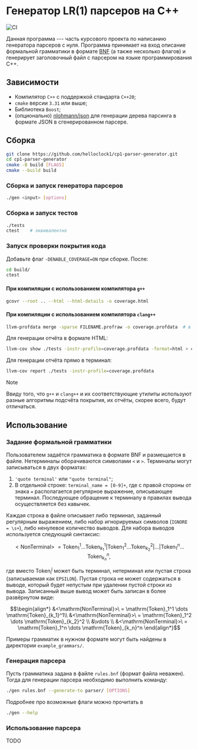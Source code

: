 # Генератор LR(1) парсеров на C++

![CI](https://github.com/helloclock1/cp1-parser-generator/actions/workflows/ci.yml/badge.svg)

Данная программа --- часть курсового проекта по написанию генератора парсеров с нуля. Программа принимает на вход описание формальной грамматики в формате [BNF](https://en.wikipedia.org/wiki/Backus-Naur_form) (а также несколько флагов) и генерирует заголовочный файл с парсером на языке программирования C++.

## Зависимости

- Компилятор `C++` с поддержкой стандарта `C++20`;
- `cmake` версии `3.31` или выше;
- Библиотека `Boost`;
- (опционально) [nlohmann/json](https://github.com/nlohmann/json) для генерации дерева парсинга в формате JSON в сгенерированном парсере.

## Сборка

```bash
git clone https://github.com/helloclock1/cp1-parser-generator.git
cd cp1-parser-generator
cmake -B build [FLAGS]
cmake --build build
```

### Сборка и запуск генератора парсеров

```bash
./gen <input> [options]
```

### Сборка и запуск тестов

```bash
./tests
ctest    # эквивалентно
```

### Запуск проверки покрытия кода

Добавьте флаг `-DENABLE_COVERAGE=ON` при сборке. После:

```bash
cd build/
ctest
```

#### При компиляции с использованием компилятора `g++`

```bash
gcovr --root .. --html --html-details -o coverage.html
```

#### При компиляции с использованием компилятора `clang++`

```bash
llvm-profdata merge -sparse FILENAME.profraw -o coverage.profdata  # в зависимости от переменных среды, имя .profraw-файла может отличаться
```

Для генерации отчёта в формате HTML:

```bash
llvm-cov show ./tests -instr-profile=coverage.profdata -format=html > coverage.html
```

Для генерации отчёта прямо в терминал:

```bash
llvm-cov report ./tests -instr-profile=coverage.profdata
```

> [!NOTE]
> Ввиду того, что `g++` и `clang++` и их соответствующие утилиты используют разные алгоритмы подсчёта покрытия, их отчёты, скорее всего, будут отличаться.

## Использование

### Задание формальной грамматики

Пользователем задаётся грамматика в формате BNF и размещается в файле. Нетерминалы оборачиваются символами `<` и `>`. Терминалы могут записываться в двух форматах:

1. `'quote terminal'` или `"quote terminal"`;
2. В отдельной строке: `terminal_name = [0-9]+`, где с правой стороны от знака `=` располагается регулярное выражение, описывающее терминал. Последующее обращение к терминалу в правилах вывода осуществляется без кавычек.

Каждая строка в файле описывает либо терминал, заданный регулярным выражением, либо набор игнорируемых символов (`IGNORE = \s+`), либо ненулевое количество выводов. Для набора выводов используется следующий синтаксис:

```math
<\mathrm{NonTerminal}>\ = \mathrm{Token}_1^1 \dots \mathrm{Token}_{k_1}^1 | \mathrm{Token}_1^2 \dots \mathrm{Token}_{k_2}^2 | \dots | \mathrm{Token}_1^n \dots \mathrm{Token}_{k_n}^n,
```

где вместо $\mathrm{Token_i^j}$ может быть терминал, нетерминал или пустая строка (записываемая как `EPSILON`). Пустая строка не может содержаться в выводе, который будет непустым при удалении пустой строки из вывода. Записанный выше вывод может быть записан в более развёрнутом виде:

```math
\begin{align*}
&<\mathrm{NonTerminal}>\ = \mathrm{Token}_1^1 \dots \mathrm{Token}_{k_1}^1\\
&<\mathrm{NonTerminal}>\ = \mathrm{Token}_1^2 \dots \mathrm{Token}_{k_2}^2 \\
&\vdots \\
&<\mathrm{NonTerminal}>\ = \mathrm{Token}_1^n \dots \mathrm{Token}_{k_n}^n
\end{align*}
```

Примеры грамматик в нужном формате могут быть найдены в директории `example_grammars/`.

### Генерация парсера

Пусть грамматика задана в файле `rules.bnf` (формат файла неважен). Тогда для генерации парсера необходимо выполнить команду:

```bash
./gen rules.bnf --generate-to parser/ [OPTIONS]
```

Подробнее про возможные флаги можно прочитать в

```bash
./gen --help
```

### Использование парсера

TODO
